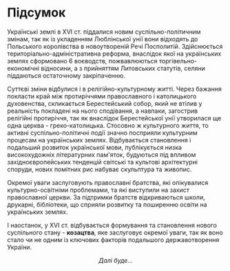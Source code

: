 # Підсумок

Українські землі в XVI ст. піддалися новим суспільно-політичним змінам, так як із укладенням Люблінської унії вони відходять до Польського королівства в новоутвореній Речі Посполитій. Здійснюється територіально-адміністративна реформа, внаслідок якої на українських землях сформовано 6 воєводств, пожвавлюються торгівельно-економічні відносини, а з прийняттям Литовських статутів, селяни піддаються остаточному закріпаченню.

Суттєві зміни відбулися і в релігійно-культурному житті. Через бажання покласти край між протиріччями православного і католицького духовенства, скликається Берестейський собор, який не втілив у реальність покладені на нього сподівання, а навпаки, загострив релігійні протиріччя, так як внаслідок Берестейської унії утворилася ще одна церква - греко-католицька. Стосовно ж культурного життя, то активні суспільно-політичні події значно посприяли культурним процесам на українських землях. Відбувається становлення і подальший розвиток української мови, публікується низка високохудожніх літературних пам'яток, будуються під впливом західноєвропейських тенденцій світські та культові архітектурні споруди, нових помітних рис набуває скульптура та живопис. 

Окремої уваги заслуговують православні братства, які опікувалися культурно-освітніми проблемами, та які виступили на захист православної церкви. За підтримки братств відкриваються школи, друкарні, бібліотеки, що сприяли розвитку та поширенню освіти на українських землях.

І наостанок, у XVI ст. відбувається формування та становлення нового суспільного стану - **козацтва**, яке заслуговує окремої уваги, так як воно стало чи не одним із ключових факторів подальшого державотворення України. 

<p align="center"><i>Далі буде...</i>